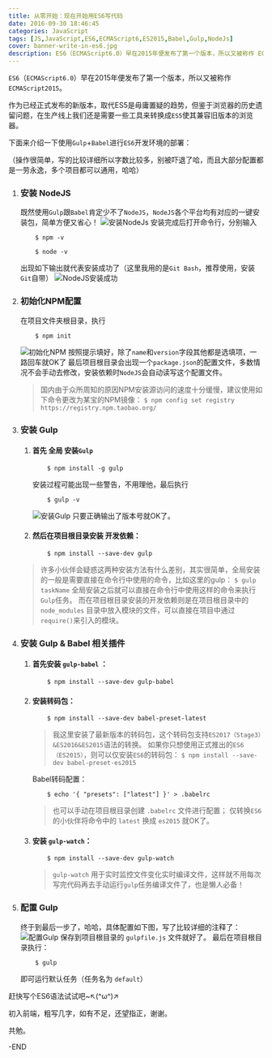```yaml
---
title: 从零开始：现在开始用ES6写代码
date: 2016-09-30 18:46:45
categories: JavaScript
tags: [JS,JavaScript,ES6,ECMAScript6,ES2015,Babel,Gulp,NodeJs]
cover: banner-write-in-es6.jpg
description: ES6（ECMAScript6.0）早在2015年便发布了第一个版本，所以又被称作 ECMAScript2015。作为已经正式发布的新版本，取代 ES5 是毋庸置疑的趋势，但鉴于浏览器的历史遗留问题，在生产线上我们还是需要一些工具来转换成 ES5 使其兼容旧版本的浏览器。
---
```


`ES6`（`ECMAScript6.0`）早在2015年便发布了第一个版本，所以又被称作`ECMAScript2015`。

作为已经正式发布的新版本，取代ES5是毋庸置疑的趋势，但鉴于浏览器的历史遗留问题，在生产线上我们还是需要一些工具来转换成`ES5`使其兼容旧版本的浏览器。
<!-- more -->
下面来介绍一下使用`Gulp`+`Babel`进行`ES6`开发环境的部署：

（操作很简单，写的比较详细所以字数比较多，别被吓退了哈，而且大部分配置都是一劳永逸，多个项目都可以通用，哈哈）

1. ### 安装 NodeJS
    既然使用`Gulp`跟`Babel`肯定少不了`NodeJS`，`NodeJS`各个平台均有对应的一键安装包，简单方便又省心！
    ![安装NodeJs](nodejs-installation.jpg)
    安装完成后打开命令行，分别输入
    ```
        $ npm -v

        $ node -v
    ```
    出现如下输出就代表安装成功了（这里我用的是`Git Bash`，推荐使用，安装`Git`自带）
    ![NodeJS安装成功](nodejs-installed.jpg)

2. ### 初始化NPM配置
    在项目文件夹根目录，执行
    ```
        $ npm init
    ```
    ![初始化NPM](npm-initialization.jpg)
    按照提示填好，除了`name`和`version`字段其他都是选填项，一路回车就OK了
    最后项目根目录会出现一个`package.json`的配置文件，多数情况不会手动去修改，安装依赖时`NodeJS`会自动读写这个配置文件。
    > 国内由于众所周知的原因NPM安装源访问的速度十分缓慢，建议使用如下命令更改为某宝的NPM镜像：
    > ` $ npm config set registry https://registry.npm.taobao.org/ `

3. ### 安装 Gulp
    1. #### 首先 **全局** 安装`Gulp`
        ```
            $ npm install -g gulp
        ```
        安装过程可能出现一些警告，不用理他，最后执行
        ```
            $ gulp -v
        ```
        ![安装Gulp](install-gulp.jpg)
        只要正确输出了版本号就OK了。
    2. #### 然后在项目根目录安装 **开发依赖**：
        ```
            $ npm install --save-dev gulp
        ```
    > 许多小伙伴会疑惑这两种安装方法有什么差别，其实很简单，全局安装的一般是需要直接在命令行中使用的命令，比如这里的gulp：
    > ` $ gulp taskName `
    > 全局安装之后就可以直接在命令行中使用这样的命令来执行`Gulp`任务。
    > 而在项目根目录安装的开发依赖则是在项目根目录中的 `node_modules` 目录中放入模块的文件，可以直接在项目中通过`require()`来引入的模块。

4. ### 安装 Gulp & Babel 相关插件
    1. #### 首先安装 `gulp-babel` ：
        ```
            $ npm install --save-dev gulp-babel
        ```
    2. #### 安装转码包：
        ```
            $ npm install --save-dev babel-preset-latest
        ```
        > 我这里安装了最新版本的转码包，这个转码包支持`ES2017（Stage3）&ES2016&ES2015`语法的转换。
        > 如果你只想使用正式推出的`ES6（ES2015）`，则可以仅安装`ES6`的转码包：
        > ` $ npm install --save-dev babel-preset-es2015 `
        
        Babel转码配置：
        ```
            $ echo '{ "presets": ["latest"] }' > .babelrc
        ```
        > 也可以手动在项目根目录创建 `.babelrc` 文件进行配置；
        > 仅转换`ES6`的小伙伴将命令中的 `latest` 换成 `es2015` 就OK了。
    3. #### 安装 `gulp-watch`：
        ```
            $ npm install --save-dev gulp-watch
        ```
        > `gulp-watch` 用于实时监控文件变化实时编译文件，这样就不用每次写完代码再去手动运行`gulp`任务编译文件了，也是懒人必备！

5. ### 配置 Gulp
    终于到最后一步了，哈哈，具体配置如下图，写了比较详细的注释了：
    ![配置Gulp](configure-gulp.jpg)
    保存到项目根目录的 `gulpfile.js` 文件就好了。
    最后在项目根目录执行：
    ```
        $ gulp 
    ```
    即可运行默认任务（任务名为 `default`）


赶快写个ES6语法试试吧~↖(^ω^)↗

初入前端，粗写几字，如有不足，还望指正，谢谢。

共勉。

-END